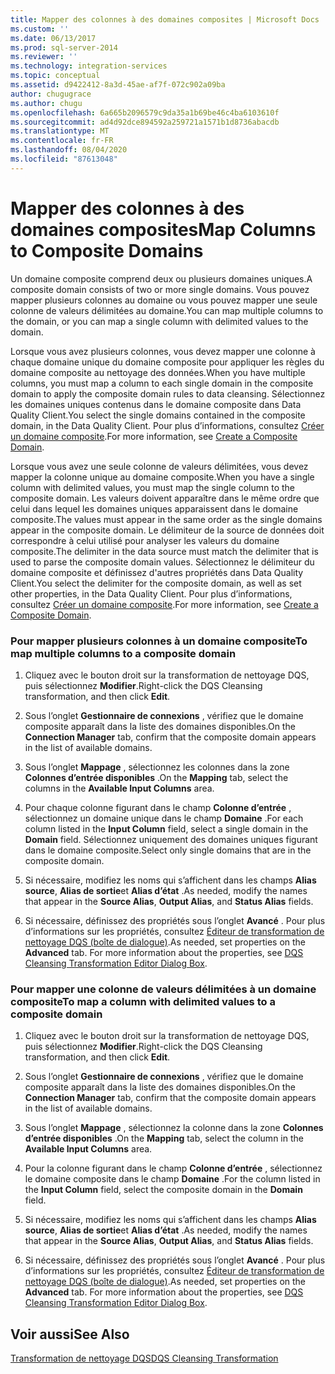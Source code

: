```yaml
---
title: Mapper des colonnes à des domaines composites | Microsoft Docs
ms.custom: ''
ms.date: 06/13/2017
ms.prod: sql-server-2014
ms.reviewer: ''
ms.technology: integration-services
ms.topic: conceptual
ms.assetid: d9422412-8a3d-45ae-af7f-072c902a09ba
author: chugugrace
ms.author: chugu
ms.openlocfilehash: 6a665b2096579c9da35a1b69be46c4ba6103610f
ms.sourcegitcommit: ad4d92dce894592a259721a1571b1d8736abacdb
ms.translationtype: MT
ms.contentlocale: fr-FR
ms.lasthandoff: 08/04/2020
ms.locfileid: "87613048"
---
```

# <a name="map-columns-to-composite-domains"></a><span data-ttu-id="ffe9f-102">Mapper des colonnes à des domaines composites</span><span class="sxs-lookup"><span data-stu-id="ffe9f-102">Map Columns to Composite Domains</span></span>
  <span data-ttu-id="ffe9f-103">Un domaine composite comprend deux ou plusieurs domaines uniques.</span><span class="sxs-lookup"><span data-stu-id="ffe9f-103">A composite domain consists of two or more single domains.</span></span> <span data-ttu-id="ffe9f-104">Vous pouvez mapper plusieurs colonnes au domaine ou vous pouvez mapper une seule colonne de valeurs délimitées au domaine.</span><span class="sxs-lookup"><span data-stu-id="ffe9f-104">You can map multiple columns to the domain, or you can map a single column with delimited values to the domain.</span></span>  
  
 <span data-ttu-id="ffe9f-105">Lorsque vous avez plusieurs colonnes, vous devez mapper une colonne à chaque domaine unique du domaine composite pour appliquer les règles du domaine composite au nettoyage des données.</span><span class="sxs-lookup"><span data-stu-id="ffe9f-105">When you have multiple columns, you must map a column to each single domain in the composite domain to apply the composite domain rules to data cleansing.</span></span> <span data-ttu-id="ffe9f-106">Sélectionnez les domaines uniques contenus dans le domaine composite dans Data Quality Client.</span><span class="sxs-lookup"><span data-stu-id="ffe9f-106">You select the single domains contained in the composite domain, in the Data Quality Client.</span></span> <span data-ttu-id="ffe9f-107">Pour plus d’informations, consultez [Créer un domaine composite](../../../data-quality-services/create-a-composite-domain.md).</span><span class="sxs-lookup"><span data-stu-id="ffe9f-107">For more information, see [Create a Composite Domain](../../../data-quality-services/create-a-composite-domain.md).</span></span>  
  
 <span data-ttu-id="ffe9f-108">Lorsque vous avez une seule colonne de valeurs délimitées, vous devez mapper la colonne unique au domaine composite.</span><span class="sxs-lookup"><span data-stu-id="ffe9f-108">When you have a single column with delimited values, you must map the single column to the composite domain.</span></span> <span data-ttu-id="ffe9f-109">Les valeurs doivent apparaître dans le même ordre que celui dans lequel les domaines uniques apparaissent dans le domaine composite.</span><span class="sxs-lookup"><span data-stu-id="ffe9f-109">The values must appear in the same order as the single domains appear in the composite domain.</span></span> <span data-ttu-id="ffe9f-110">Le délimiteur de la source de données doit correspondre à celui utilisé pour analyser les valeurs du domaine composite.</span><span class="sxs-lookup"><span data-stu-id="ffe9f-110">The delimiter in the data source must match the delimiter that is used to parse the composite domain values.</span></span> <span data-ttu-id="ffe9f-111">Sélectionnez le délimiteur du domaine composite et définissez d'autres propriétés dans Data Quality Client.</span><span class="sxs-lookup"><span data-stu-id="ffe9f-111">You select the delimiter for the composite domain, as well as set other properties, in the Data Quality Client.</span></span> <span data-ttu-id="ffe9f-112">Pour plus d’informations, consultez [Créer un domaine composite](../../../data-quality-services/create-a-composite-domain.md).</span><span class="sxs-lookup"><span data-stu-id="ffe9f-112">For more information, see [Create a Composite Domain](../../../data-quality-services/create-a-composite-domain.md).</span></span>  
  
### <a name="to-map-multiple-columns-to-a-composite-domain"></a><span data-ttu-id="ffe9f-113">Pour mapper plusieurs colonnes à un domaine composite</span><span class="sxs-lookup"><span data-stu-id="ffe9f-113">To map multiple columns to a composite domain</span></span>  
  
1.  <span data-ttu-id="ffe9f-114">Cliquez avec le bouton droit sur la transformation de nettoyage DQS, puis sélectionnez **Modifier**.</span><span class="sxs-lookup"><span data-stu-id="ffe9f-114">Right-click the DQS Cleansing transformation, and then click **Edit**.</span></span>  
  
2.  <span data-ttu-id="ffe9f-115">Sous l’onglet **Gestionnaire de connexions** , vérifiez que le domaine composite apparaît dans la liste des domaines disponibles.</span><span class="sxs-lookup"><span data-stu-id="ffe9f-115">On the **Connection Manager** tab, confirm that the composite domain appears in the list of available domains.</span></span>  
  
3.  <span data-ttu-id="ffe9f-116">Sous l’onglet **Mappage** , sélectionnez les colonnes dans la zone **Colonnes d’entrée disponibles** .</span><span class="sxs-lookup"><span data-stu-id="ffe9f-116">On the **Mapping** tab, select the columns in the **Available Input Columns** area.</span></span>  
  
4.  <span data-ttu-id="ffe9f-117">Pour chaque colonne figurant dans le champ **Colonne d’entrée** , sélectionnez un domaine unique dans le champ **Domaine** .</span><span class="sxs-lookup"><span data-stu-id="ffe9f-117">For each column listed in the **Input Column** field, select a single domain in the **Domain** field.</span></span> <span data-ttu-id="ffe9f-118">Sélectionnez uniquement des domaines uniques figurant dans le domaine composite.</span><span class="sxs-lookup"><span data-stu-id="ffe9f-118">Select only single domains that are in the composite domain.</span></span>  
  
5.  <span data-ttu-id="ffe9f-119">Si nécessaire, modifiez les noms qui s’affichent dans les champs **Alias source**, **Alias de sortie**et **Alias d’état** .</span><span class="sxs-lookup"><span data-stu-id="ffe9f-119">As needed, modify the names that appear in the **Source Alias**, **Output Alias**, and **Status Alias** fields.</span></span>  
  
6.  <span data-ttu-id="ffe9f-120">Si nécessaire, définissez des propriétés sous l’onglet **Avancé** . Pour plus d’informations sur les propriétés, consultez [Éditeur de transformation de nettoyage DQS (boîte de dialogue)](../../dqs-cleansing-transformation-editor-dialog-box.md).</span><span class="sxs-lookup"><span data-stu-id="ffe9f-120">As needed, set properties on the **Advanced** tab. For more information about the properties, see [DQS Cleansing Transformation Editor Dialog Box](../../dqs-cleansing-transformation-editor-dialog-box.md).</span></span>  
  
### <a name="to-map-a-column-with-delimited-values-to-a-composite-domain"></a><span data-ttu-id="ffe9f-121">Pour mapper une colonne de valeurs délimitées à un domaine composite</span><span class="sxs-lookup"><span data-stu-id="ffe9f-121">To map a column with delimited values to a composite domain</span></span>  
  
1.  <span data-ttu-id="ffe9f-122">Cliquez avec le bouton droit sur la transformation de nettoyage DQS, puis sélectionnez **Modifier**.</span><span class="sxs-lookup"><span data-stu-id="ffe9f-122">Right-click the DQS Cleansing transformation, and then click **Edit**.</span></span>  
  
2.  <span data-ttu-id="ffe9f-123">Sous l’onglet **Gestionnaire de connexions** , vérifiez que le domaine composite apparaît dans la liste des domaines disponibles.</span><span class="sxs-lookup"><span data-stu-id="ffe9f-123">On the **Connection Manager** tab, confirm that the composite domain appears in the list of available domains.</span></span>  
  
3.  <span data-ttu-id="ffe9f-124">Sous l’onglet **Mappage** , sélectionnez la colonne dans la zone **Colonnes d’entrée disponibles** .</span><span class="sxs-lookup"><span data-stu-id="ffe9f-124">On the **Mapping** tab, select the column in the **Available Input Columns** area.</span></span>  
  
4.  <span data-ttu-id="ffe9f-125">Pour la colonne figurant dans le champ **Colonne d’entrée** , sélectionnez le domaine composite dans le champ **Domaine** .</span><span class="sxs-lookup"><span data-stu-id="ffe9f-125">For the column listed in the **Input Column** field, select the composite domain in the **Domain** field.</span></span>  
  
5.  <span data-ttu-id="ffe9f-126">Si nécessaire, modifiez les noms qui s’affichent dans les champs **Alias source**, **Alias de sortie**et **Alias d’état** .</span><span class="sxs-lookup"><span data-stu-id="ffe9f-126">As needed, modify the names that appear in the **Source Alias**, **Output Alias**, and **Status Alias** fields.</span></span>  
  
6.  <span data-ttu-id="ffe9f-127">Si nécessaire, définissez des propriétés sous l’onglet **Avancé** . Pour plus d’informations sur les propriétés, consultez [Éditeur de transformation de nettoyage DQS (boîte de dialogue)](../../dqs-cleansing-transformation-editor-dialog-box.md).</span><span class="sxs-lookup"><span data-stu-id="ffe9f-127">As needed, set properties on the **Advanced** tab. For more information about the properties, see [DQS Cleansing Transformation Editor Dialog Box](../../dqs-cleansing-transformation-editor-dialog-box.md).</span></span>  
  
## <a name="see-also"></a><span data-ttu-id="ffe9f-128">Voir aussi</span><span class="sxs-lookup"><span data-stu-id="ffe9f-128">See Also</span></span>  
 [<span data-ttu-id="ffe9f-129">Transformation de nettoyage DQS</span><span class="sxs-lookup"><span data-stu-id="ffe9f-129">DQS Cleansing Transformation</span></span>](dqs-cleansing-transformation.md)  
  
  
